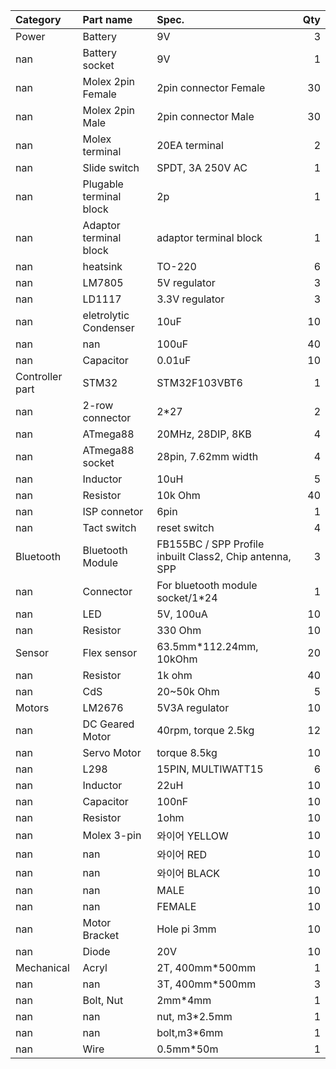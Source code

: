 | Category        | Part name               | Spec.                                                   |   Qty |
|:----------------|:------------------------|:--------------------------------------------------------|------:|
| Power           | Battery                 | 9V                                                      |     3 |
| nan             | Battery socket          | 9V                                                      |     1 |
| nan             | Molex 2pin Female       | 2pin connector Female                                   |    30 |
| nan             | Molex 2pin Male         | 2pin connector Male                                     |    30 |
| nan             | Molex terminal          | 20EA terminal                                           |     2 |
| nan             | Slide switch            | SPDT, 3A 250V AC                                        |     1 |
| nan             | Plugable terminal block | 2p                                                      |     1 |
| nan             | Adaptor terminal block  | adaptor terminal block                                  |     1 |
| nan             | heatsink                | TO-220                                                  |     6 |
| nan             | LM7805                  | 5V regulator                                            |     3 |
| nan             | LD1117                  | 3.3V regulator                                          |     3 |
| nan             | eletrolytic Condenser   | 10uF                                                    |    10 |
| nan             | nan                     | 100uF                                                   |    40 |
| nan             | Capacitor               | 0.01uF                                                  |    10 |
| Controller part | STM32                   | STM32F103VBT6                                           |     1 |
| nan             | 2-row connector         | 2*27                                                    |     2 |
| nan             | ATmega88                | 20MHz, 28DIP, 8KB                                       |     4 |
| nan             | ATmega88 socket         | 28pin, 7.62mm width                                     |     4 |
| nan             | Inductor                | 10uH                                                    |     5 |
| nan             | Resistor                | 10k Ohm                                                 |    40 |
| nan             | ISP connetor            | 6pin                                                    |     1 |
| nan             | Tact switch             | reset switch                                            |     4 |
| Bluetooth       | Bluetooth Module        | FB155BC / SPP Profile inbuilt Class2, Chip antenna, SPP |     3 |
| nan             | Connector               | For bluetooth module socket/1*24                        |     1 |
| nan             | LED                     | 5V, 100uA                                               |    10 |
| nan             | Resistor                | 330 Ohm                                                 |    10 |
| Sensor          | Flex sensor             | 63.5mm*112.24mm, 10kOhm                                 |    20 |
| nan             | Resistor                | 1k ohm                                                  |    40 |
| nan             | CdS                     | 20~50k Ohm                                              |     5 |
| Motors          | LM2676                  | 5V3A regulator                                          |    10 |
| nan             | DC Geared Motor         | 40rpm, torque 2.5kg                                     |    12 |
| nan             | Servo Motor             | torque 8.5kg                                            |    10 |
| nan             | L298                    | 15PIN, MULTIWATT15                                      |     6 |
| nan             | Inductor                | 22uH                                                    |    10 |
| nan             | Capacitor               | 100nF                                                   |    10 |
| nan             | Resistor                | 1ohm                                                    |    10 |
| nan             | Molex 3-pin             | 와이어 YELLOW                                           |    10 |
| nan             | nan                     | 와이어 RED                                              |    10 |
| nan             | nan                     | 와이어 BLACK                                            |    10 |
| nan             | nan                     | MALE                                                    |    10 |
| nan             | nan                     | FEMALE                                                  |    10 |
| nan             | Motor Bracket           | Hole pi 3mm                                             |    10 |
| nan             | Diode                   | 20V                                                     |    10 |
| Mechanical      | Acryl                   | 2T, 400mm*500mm                                         |     1 |
| nan             | nan                     | 3T, 400mm*500mm                                         |     3 |
| nan             | Bolt, Nut               | 2mm*4mm                                                 |     1 |
| nan             | nan                     | nut, m3*2.5mm                                           |     1 |
| nan             | nan                     | bolt,m3*6mm                                             |     1 |
| nan             | Wire                    | 0.5mm*50m                                               |     1 |